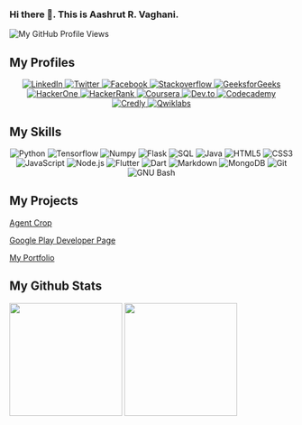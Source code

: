 ### Hi there 👋. This is Aashrut R. Vaghani.
![My GitHub Profile Views](https://komarev.com/ghpvc/?username=Aashrut&style=for-the-badge)

## My Profiles
<div align="center">
  <a href="https://www.linkedin.com/in/aashrut-vaghani-06bab0184/">
    <img src="https://img.shields.io/badge/LinkedIn-0077B5?style=for-the-badge&logo=linkedin&logoColor=white" alt="LinkedIn">
  </a>
  <a href="https://twitter.com/AashrutV">
    <img src="https://img.shields.io/badge/Twitter-1DA1F2?style=for-the-badge&logo=twitter&logoColor=white" alt="Twitter">
  </a>
  <a href="https://www.facebook.com/aashrut.vaghani.33">
    <img src="https://img.shields.io/badge/Facebook-1877F2?style=for-the-badge&logo=facebook&logoColor=white" alt="Facebook">
  </a>
  <a href="https://stackoverflow.com/users/12365083/aashrut-vaghani">
    <img src="https://img.shields.io/badge/Stack_Overflow-FE7A16?style=for-the-badge&logo=stack-overflow&logoColor=white" alt="Stackoverflow">
  </a>
  <a href="https://auth.geeksforgeeks.org/user/aashrut123">
    <img src="https://img.shields.io/badge/geeksforgeeks-0F9D5F?style=for-the-badge&logo=geeksforgeeks&logoColor=white" alt="GeeksforGeeks">
  </a>
  <a href="https://hackerone.com/aashrut">
    <img src="https://img.shields.io/badge/hackerone-494649?style=for-the-badge&logo=hackerone&logoColor=white" alt="HackerOne">
  </a>
  <a href="https://www.hackerrank.com/aashrut99">
    <img src="https://img.shields.io/badge/hackerrank-2EC866?style=for-the-badge&logo=hackerrank&logoColor=white" alt="HackerRank">
  </a>
  <a href="https://www.coursera.org/user/6e699f5eb0060f4d0072b981737e70e7">
    <img src="https://img.shields.io/badge/Coursera-%230056D2.svg?style=for-the-badge&logo=Coursera&logoColor=white" alt="Coursera">
  </a>
  <a href="https://dev.to/aashrut">
    <img src="https://img.shields.io/badge/dev.to-0A0A0A?style=for-the-badge&logo=dev.to&logoColor=white" alt="Dev.to">
  </a>
  <a href="https://www.codecademy.com/profiles/aashrut99">
    <img src="https://img.shields.io/badge/codecademy-1F4056?style=for-the-badge&logo=codecademy&logoColor=white" alt="Codecademy">
  </a>
  <a href="https://www.credly.com/users/aashrut-vaghani">
    <img src="https://img.shields.io/badge/Credly-FF6B00.svg?style=for-the-badge&logo=Credly&logoColor=white" alt="Credly">
  </a>
  <a href="https://www.qwiklabs.com/public_profiles/4b335d6e-c325-43a2-9bb0-9e4cb092b94e">
    <img src="https://img.shields.io/badge/qwiklabs-F5CD0E?style=for-the-badge&logo=qwiklabs&logoColor=black" alt="Qwiklabs">
  </a>
</div>

## My Skills
<div align="center">
  <img src="https://img.shields.io/badge/Python-3776AB?logo=python&logoColor=fff&style=for-the-badge" alt="Python">
  <img src="https://img.shields.io/badge/TensorFlow-FF6F00?logo=tensorflow&logoColor=fff&style=for-the-badge" alt="Tensorflow">
  <img src="https://img.shields.io/badge/NumPy-013243?logo=numpy&logoColor=fff&style=for-the-badge" alt="Numpy">
  <img src="https://img.shields.io/badge/Flask-000?logo=flask&logoColor=fff&style=for-the-badge" alt="Flask">
  <img src="https://img.shields.io/badge/SQL-003B57?logoColor=fff&style=for-the-badge" alt="SQL">
  <img src="https://img.shields.io/badge/Java-ED8B00?style=for-the-badge&logo=java&logoColor=white" alt="Java">
  <img src="https://img.shields.io/badge/HTML5-E34F26?logo=html5&logoColor=fff&style=for-the-badge" alt="HTML5">
  <img src="https://img.shields.io/badge/CSS3-1572B6?logo=css3&logoColor=fff&style=for-the-badge" alt="CSS3">
  <img src="https://img.shields.io/badge/JavaScript-F7DF1E?logo=javascript&logoColor=000&style=for-the-badge" alt="JavaScript">
  <img src="https://img.shields.io/badge/Node.js-393?logo=nodedotjs&logoColor=fff&style=for-the-badge" alt="Node.js">
  <img src="https://img.shields.io/badge/Flutter-02569B?logo=flutter&logoColor=fff&style=for-the-badge" alt="Flutter">
  <img src="https://img.shields.io/badge/Dart-0175C2?logo=dart&logoColor=fff&style=for-the-badge" alt="Dart">
  <img src="https://img.shields.io/badge/Markdown-000?logo=markdown&logoColor=fff&style=for-the-badge" alt="Markdown">
  <img src="https://img.shields.io/badge/MongoDB-47A248?logo=mongodb&logoColor=fff&style=for-the-badge" alt="MongoDB">
  <img src="https://img.shields.io/badge/Git-F05032?logo=git&logoColor=fff&style=for-the-badge" alt="Git">
  <img src="https://img.shields.io/badge/GNU%20Bash-4EAA25?logo=gnubash&logoColor=fff&style=for-the-badge" alt="GNU Bash">
</div>

## My Projects
<a href="https://agentcrop.azurewebsites.net">Agent Crop</a>

<a href="https://play.google.com/store/apps/dev?id=7297231389555193010">Google Play Developer Page</a>

<a href="https://aashrut.github.io">My Portfolio</a>

## My Github Stats

<span>
  <img height=200 align="center" src="https://github-readme-stats.aashrut.vercel.app/api?username=aashrut&theme=ambient_gradient&show_icons=true" />
  <img height=200 align="center" src="https://github-readme-stats.aashrut.vercel.app/api/top-langs/?username=aashrut&theme=ambient_gradient&langs_count=8&layout=compact" />
</span>

<!--
**Aashrut/Aashrut** is a ✨ _special_ ✨ repository because its `README.md` (this file) appears on your GitHub profile.

Here are some ideas to get you started:

- 🔭 I’m currently working on ...
- 🌱 I’m currently learning ...
- 👯 I’m looking to collaborate on ...
- 🤔 I’m looking for help with ...
- 💬 Ask me about ...
- 📫 How to reach me: ...
- 😄 Pronouns: ...
- ⚡ Fun fact: ...
-->
